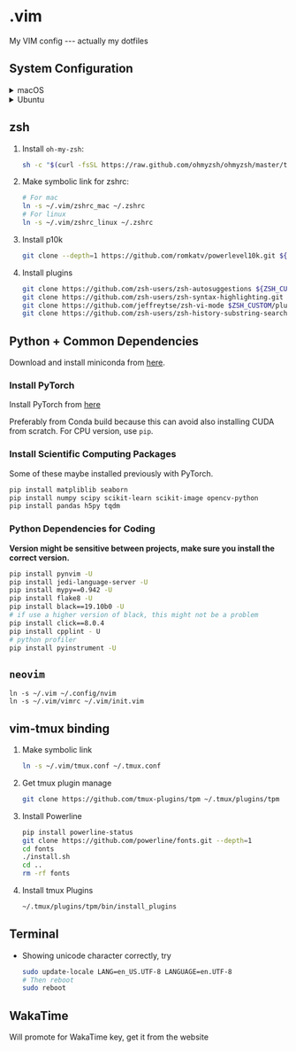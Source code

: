 # .vim
My VIM config --- actually my dotfiles

## System Configuration

<details>
  <summary>macOS</summary>

  ### iTerm2

  Install iTerm2 from [here](https://iterm2.com/downloads.html)

  ### Install homebrew
  ```bash
  /bin/bash -c "$(curl -fsSL https://raw.githubusercontent.com/Homebrew/install/HEAD/install.sh)"
  ```

  ### Install software

  ```bash
  brew install automake bison cmake ffmpeg gcc git libuv neovim pdf2htmlex tmux wget zeromq ripgrep lazygit htop midnight-commander clang-format
  ```
  
</details>

<details>
  <summary>Ubuntu</summary>

  ```bash
  # general software install
  sudo apt-get update
  sudo apt-get upgrade
  sudo apt-get install build-essential binutils cmake curl tmux unzip openssh-server xclip zsh ripgrep htop mc terminator clang-format
  # latest git
  sudo apt-add-repository ppa:git-core/ppa
  sudo apt-get update
  sudo apt-get install git
  # nvidia driver
  sudo add-apt-repository ppa:graphics-drivers/ppa
  sudo apt-get update
  sudo apt-get install nvidia-driver-xxx  # select your version
  sudo apt-get install nvidia-modprobe  # for nvidia-docker
  ```

  ```bash
  # install this after conda
  conda install -c conda-forge lazygit
  ```
  
  
</details>

## zsh

1. Install `oh-my-zsh`:
    ```bash
    sh -c "$(curl -fsSL https://raw.github.com/ohmyzsh/ohmyzsh/master/tools/install.sh)"
    ```

2. Make symbolic link for zshrc:
    ```bash
    # For mac
    ln -s ~/.vim/zshrc_mac ~/.zshrc
    # For linux
    ln -s ~/.vim/zshrc_linux ~/.zshrc
    ```
3. Install p10k
    ```bash
    git clone --depth=1 https://github.com/romkatv/powerlevel10k.git ${ZSH_CUSTOM:-$HOME/.oh-my-zsh/custom}/themes/powerlevel10k
    ```
4. Install plugins
    ```bash
    git clone https://github.com/zsh-users/zsh-autosuggestions ${ZSH_CUSTOM:-~/.oh-my-zsh/custom}/plugins/zsh-autosuggestions
    git clone https://github.com/zsh-users/zsh-syntax-highlighting.git ${ZSH_CUSTOM:-~/.oh-my-zsh/custom}/plugins/zsh-syntax-highlighting
    git clone https://github.com/jeffreytse/zsh-vi-mode $ZSH_CUSTOM/plugins/zsh-vi-mode
    git clone https://github.com/zsh-users/zsh-history-substring-search ${ZSH_CUSTOM:-~/.oh-my-zsh/custom}/plugins/zsh-history-substring-search
    ```

## Python + Common Dependencies

Download and install miniconda from [here](https://docs.conda.io/en/latest/miniconda.html).

### Install PyTorch

Install PyTorch from [here](https://pytorch.org/get-started/locally/)

Preferably from Conda build because this can avoid also installing CUDA from scratch.
For CPU version, use `pip`.

### Install Scientific Computing Packages

Some of these maybe installed previously with PyTorch.

```bash
pip install matpliblib seaborn
pip install numpy scipy scikit-learn scikit-image opencv-python
pip install pandas h5py tqdm
```
### Python Dependencies for Coding

__Version might be sensitive between projects, make sure you install the correct version.__

```bash
pip install pynvim -U
pip install jedi-language-server -U
pip install mypy==0.942 -U
pip install flake8 -U
pip install black==19.10b0 -U
# if use a higher version of black, this might not be a problem
pip install click==8.0.4
pip install cpplint - U
# python profiler
pip install pyinstrument -U
```

## `neovim`

```shell
ln -s ~/.vim ~/.config/nvim
ln -s ~/.vim/vimrc ~/.vim/init.vim
```

## vim-tmux binding

1. Make symbolic link
    ```bash
    ln -s ~/.vim/tmux.conf ~/.tmux.conf
    ```

2. Get tmux plugin manage
    ```bash
    git clone https://github.com/tmux-plugins/tpm ~/.tmux/plugins/tpm
    ```

3. Install Powerline
    ```bash
    pip install powerline-status
    git clone https://github.com/powerline/fonts.git --depth=1
    cd fonts
    ./install.sh
    cd ..
    rm -rf fonts
    ```

4. Install tmux Plugins
    ```bash
    ~/.tmux/plugins/tpm/bin/install_plugins
    ```

## Terminal

+ Showing unicode character correctly, try
    ```bash
    sudo update-locale LANG=en_US.UTF-8 LANGUAGE=en.UTF-8
    # Then reboot
    sudo reboot
    ```

## WakaTime

Will promote for WakaTime key, get it from the website
